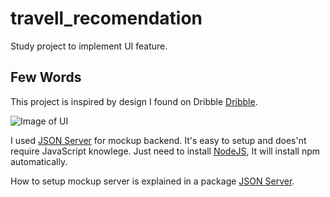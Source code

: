 # travell_recomendation

Study project to implement UI feature.

## Few Words

This project is inspired by design I found on Dribble [Dribble](https://dribbble.com/shots/14288814-Travel-Recommendation-App-Concept/attachments/5942785?mode=media).

![Image of UI](https://cdn.dribbble.com/users/3912607/screenshots/14288814/media/83e300f15b24bdab9ab856457f7cf980.png)

I used [JSON Server](https://www.npmjs.com/package/json-server) for mockup backend. It's easy to setup and does'nt require JavaScript knowlege. Just need to install [NodeJS](https://nodejs.org/en/download/), It will install npm automatically.

 How to setup mockup server is explained in a package [JSON Server](https://www.npmjs.com/package/json-server).

